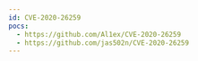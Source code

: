 ```yaml
---
id: CVE-2020-26259
pocs:
  - https://github.com/Al1ex/CVE-2020-26259
  - https://github.com/jas502n/CVE-2020-26259
---
```

